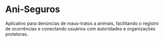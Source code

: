 # Ani-Seguros
Aplicativo para denúncias de maus-tratos a animais, facilitando o registro de ocorrências e conectando usuários com autoridades e organizações protetoras.
